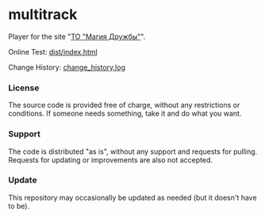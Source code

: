 # multitrack

Player for the site "[ТО "Магия Дружбы"](https://bronyru.info/%D1%81%D1%82%D0%B0%D1%84%D1%84/%D0%B2%D0%B8%D0%B4%D0%B5%D0%BE/)".

Online Test: [dist/index.html](https://jackiewaltryan.github.io/multitrack/dist/index.html)

Change History: [change_history.log](https://raw.githubusercontent.com/JackieWaltRyan/multitrack/development/change_history.log)

### License

The source code is provided free of charge, without any restrictions or conditions.  If someone needs something, take it and do what you want.

### Support

The code is distributed "as is", without any support and requests for pulling. Requests for updating or improvements are also not accepted.

### Update

This repository may occasionally be updated as needed (but it doesn't have to be).
